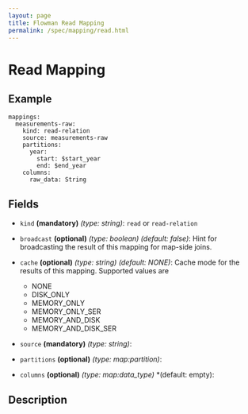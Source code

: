 ```yaml
---
layout: page
title: Flowman Read Mapping
permalink: /spec/mapping/read.html
---
```

# Read Mapping


## Example
```
mappings:
  measurements-raw:
    kind: read-relation
    source: measurements-raw
    partitions:
      year:
        start: $start_year
        end: $end_year
    columns:
      raw_data: String
```

## Fields

* `kind` **(mandatory)** *(type: string)*: `read` or `read-relation`

* `broadcast` **(optional)** *(type: boolean)* *(default: false)*: 
Hint for broadcasting the result of this mapping for map-side joins.

* `cache` **(optional)** *(type: string)* *(default: NONE)*:
Cache mode for the results of this mapping. Supported values are
  * NONE
  * DISK_ONLY
  * MEMORY_ONLY
  * MEMORY_ONLY_SER
  * MEMORY_AND_DISK
  * MEMORY_AND_DISK_SER

* `source` **(mandatory)** *(type: string)*:
* `partitions` **(optional)** *(type: map:partition)*:
* `columns` **(optional)** *(type: map:data_type)* *(default: empty):


## Description
